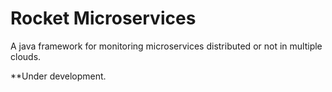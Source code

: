 # Rocket Microservices
A java framework for monitoring microservices distributed or not in multiple clouds.

**Under development.
